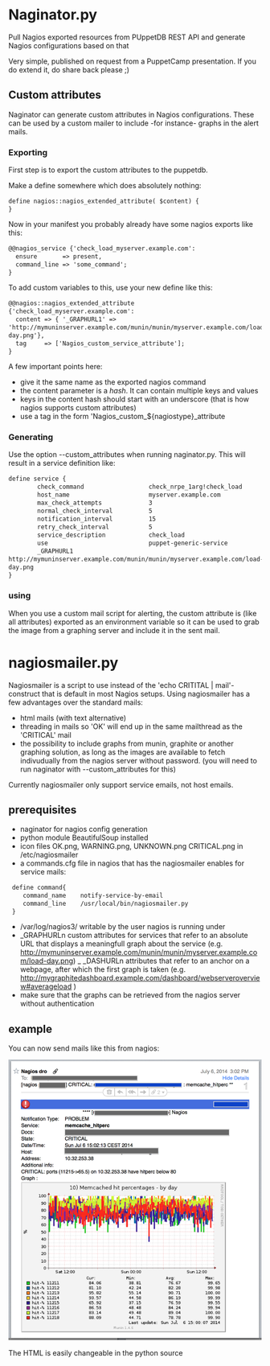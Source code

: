 # Naginator.py

Pull Nagios exported resources from PUppetDB REST API and generate Nagios configurations based on that

Very simple, published on request from a PuppetCamp presentation. If you do extend it, do share back please ;)


## Custom attributes


Naginator can generate custom attributes in Nagios configurations. These can be used by a custom mailer to include -for
 instance- graphs in the alert mails.


### Exporting

First step is to export the custom attributes to the puppetdb.

Make a define somewhere which does absolutely nothing:

```puppet
define nagios::nagios_extended_attribute( $content) {
}
```

Now in your manifest you probably already have some nagios exports like this:

```puppet
@@nagios_service {'check_load_myserver.example.com':
  ensure       => present,
  command_line => 'some_command';
}
```

To add custom variables to this, use your new define like this:

```puppet
@@nagios::nagios_extended_attribute {'check_load_myserver.example.com':
  content => { '_GRAPHURL1' => 'http://mymuninserver.example.com/munin/munin/myserver.example.com/load-day.png'},
  tag     => ['Nagios_custom_service_attribute'];
}
```

A few important points here:

- give it the same name as the exported nagios command
- the content parameter is a *hash*. It can contain multiple keys and values
- keys in the content hash should start with an underscore (that is how nagios supports custom attributes)
- use a tag in the form 'Nagios_custom_${nagiostype}_attribute


### Generating

Use the option --custom_attributes when running naginator.py. This will result in a service definition like:

```
define service {
        check_command                  check_nrpe_1arg!check_load
        host_name                      myserver.example.com
        max_check_attempts             3
        normal_check_interval          5
        notification_interval          15
        retry_check_interval           5
        service_description            check_load
        use                            puppet-generic-service
        _GRAPHURL1                     http://mymuninserver.example.com/munin/munin/myserver.example.com/load-day.png
}
```

### using

When you use a custom mail script for alerting, the custom attribute is (like all attributes) exported as an environment
variable so it can be used to grab the image from a graphing server and include it in the sent mail.

# nagiosmailer.py

Nagiosmailer is a script to use instead of the 'echo CRITITAL | mail'-construct that is default in most Nagios setups.
Using nagiosmailer has a few advantages over the standard mails:

 - html mails (with text alternative)
 - threading in mails so 'OK' will end up in the same mailthread as the 'CRITICAL' mail
 - the possibility to include graphs from munin, graphite or another graphing solution, as long as the images are 
   available to fetch indivudually from the nagios server without password. (you will need to run naginator with
   --custom_attributes for this)
   
Currently nagiosmailer only support service emails, not host emails.
   
## prerequisites

 - naginator for nagios config generation
 - python module BeautifulSoup installed
 - icon files OK.png, WARNING.png, UNKNOWN.png CRITICAL.png in /etc/nagiosmailer
 - a commands.cfg file in nagios that has the nagiosmailer enables for service mails:
 
```
 define command{
    command_name    notify-service-by-email
    command_line    /usr/local/bin/nagiosmailer.py 
 }
```

 
 - /var/log/nagios3/ writable by the user nagios is running under
 - _GRAPHURLn custom attributes for services that refer to an absolute URL that displays a meaningfull graph about the
   service (e.g. http://mymuninserver.example.com/munin/munin/myserver.example.com/load-day.png)
 _ _DASHURLn attributes that refer to an anchor on a webpage, after which the first graph is taken
   (e.g. http://mygraphitedashboard.example.com/dashboard/webserveroverview#averageload )
 - make sure that the graphs can be retrieved from the nagios server without authentication
 
## example
 
You can now send mails like this from nagios:
 
 ![Example HTML mail](screenshots/examplemail.png?raw=true "Example HTML mail")
 
 The HTML is easily changeable in the python source